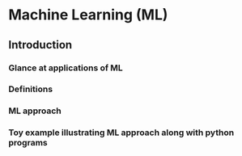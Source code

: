 # Machine Learning (ML)

## Introduction
  ### Glance at applications of ML
  ### Definitions
  ### ML approach
  ### Toy example illustrating ML approach along with python programs
